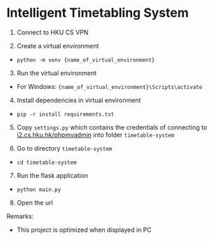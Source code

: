 # Intelligent Timetabling System
1.  Connect to HKU CS VPN

2.  Create a virtual environment
-   `python -m venv {name_of_virtual_environment}`

3.  Run the virtual environment 
-   For Windows: `{name_of_virtual_environment}\Scripts\activate`
    
4.  Install dependencies in virtual environment
-   `pip -r install requirements.txt`

5.  Copy `settings.py` which contains the credentials of connecting to [i2.cs.hku.hk/phpmyadmin](https://i2.cs.hku.hk/phpmyadmin) into folder `timetable-system`

6.  Go to directory `timetable-system` 
-   `cd timetable-system`

7.   Run the flask application
-   `python main.py`

8.  Open the url

Remarks:
- This project is optimized when displayed in PC
